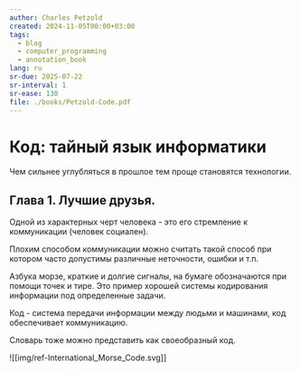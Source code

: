 ```yaml
---
author: Charles Petzold
created: 2024-11-05T00:00+03:00
tags:
  - blog
  - computer_programming
  - annotation_book
lang: ru
sr-due: 2025-07-22
sr-interval: 1
sr-ease: 130
file: ./books/Petzold-Code.pdf
---
```


# Код: тайный язык информатики

Чем сильнее углубляться в прошлое тем проще становятся технологии.

## Глава 1. Лучшие друзья.

Одной из характерных черт человека - это его стремление к коммуникации (человек
социален).

Плохим способом коммуникации можно считать такой способ при котором часто
допустимы различные неточности, ошибки и т.п.

Азбука морзе, краткие и долгие сигналы, на бумаге обозначаются при помощи точек
и тире. Это пример хорошей системы кодирования информации под определенные
задачи.

Код - система передачи информации между людьми и машинами, код обеспечивает
коммуникацию.

Словарь тоже можно представить как своеобразный код.

![[img/ref-International_Morse_Code.svg]]
